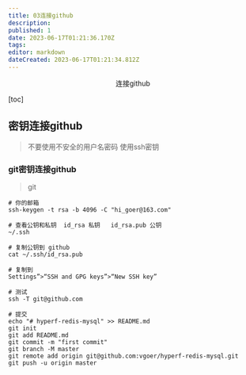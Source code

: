```yaml
---
title: 03连接github
description: 
published: 1
date: 2023-06-17T01:21:36.170Z
tags: 
editor: markdown
dateCreated: 2023-06-17T01:21:34.812Z
---
```


<center>连接github</center>

[toc]


## 密钥连接github
> 不要使用不安全的用户名密码 使用ssh密钥



### git密钥连接github

> git

```shell
# 你的邮箱
ssh-keygen -t rsa -b 4096 -C "hi_goer@163.com"

# 查看公钥和私钥  id_rsa 私钥   id_rsa.pub 公钥
~/.ssh 

# 复制公钥到 github
cat ~/.ssh/id_rsa.pub

# 复制到
Settings”>“SSH and GPG keys”>“New SSH key”

# 测试
ssh -T git@github.com

# 提交
echo "# hyperf-redis-mysql" >> README.md
git init
git add README.md
git commit -m "first commit"
git branch -M master
git remote add origin git@github.com:vgoer/hyperf-redis-mysql.git
git push -u origin master
```





